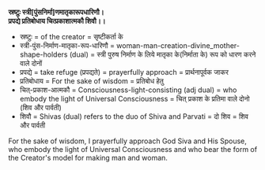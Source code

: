 **स्रष्टुः स्त्री[पुंसनिर्मा]णमातृकारूपधारिणौ।\
प्रपद्ये प्रतिबोधाय चित्प्रकाशात्मकौ शिवौ।।**

- स्रष्टुः = of the creator = सृष्टीकर्ता के 
- स्त्री-पुंस-निर्माण-मातृका-रूप-धारिणौ = woman-man-creation-divine_mother-shape-holders (dual) = स्त्री पुरुष निर्माण के लिये मातृका के(निर्माता के) रूप को धारण करने वाले दोनों 
- प्रपद्ये = take refuge (प्रपद्यते) = prayerfully approach = प्रार्थनापूर्वक जाकर
- प्रतिबोधाय = For the sake of wisdom = प्रतिबोध हेतु
- चित्-प्रकाश-आत्मकौ = Consciousness-light-consisting (adj dual) = who embody the light of Universal Consciousness = चित् प्रकाश के प्रतिमा वाले दोनो (शिव और पार्वती)
- शिवौ = Shivas (dual) refers to the duo of Shiva and Parvati = दो शिव = शिव और पार्वती

For the sake of wisdom, I prayerfully approach God Siva and His Spouse, who embody the light of Universal Consciousness and who bear the form of the Creator's model for making man and woman.
